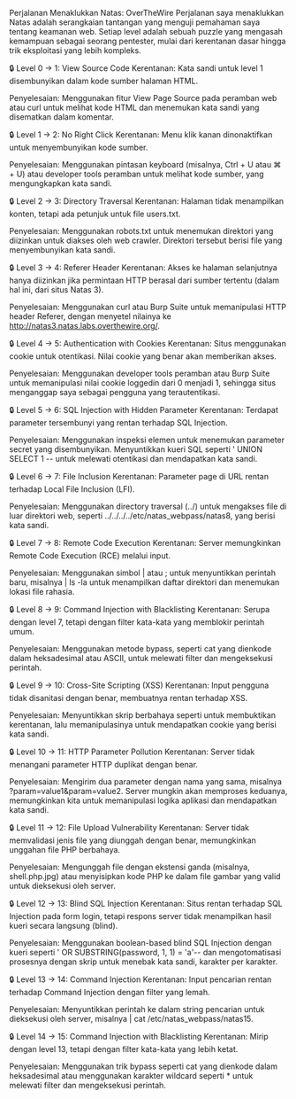 Perjalanan Menaklukkan Natas: OverTheWire
Perjalanan saya menaklukkan Natas adalah serangkaian tantangan yang menguji pemahaman saya tentang keamanan web. Setiap level adalah sebuah puzzle yang mengasah kemampuan sebagai seorang pentester, mulai dari kerentanan dasar hingga trik eksploitasi yang lebih kompleks.

🔒 Level 0 → 1: View Source Code
Kerentanan: Kata sandi untuk level 1 disembunyikan dalam kode sumber halaman HTML.

Penyelesaian: Menggunakan fitur View Page Source pada peramban web atau curl untuk melihat kode HTML dan menemukan kata sandi yang disematkan dalam komentar.

🔒 Level 1 → 2: No Right Click
Kerentanan: Menu klik kanan dinonaktifkan untuk menyembunyikan kode sumber.

Penyelesaian: Menggunakan pintasan keyboard (misalnya, Ctrl + U atau ⌘ + U) atau developer tools peramban untuk melihat kode sumber, yang mengungkapkan kata sandi.

🔒 Level 2 → 3: Directory Traversal
Kerentanan: Halaman tidak menampilkan konten, tetapi ada petunjuk untuk file users.txt.

Penyelesaian: Menggunakan robots.txt untuk menemukan direktori yang diizinkan untuk diakses oleh web crawler. Direktori tersebut berisi file yang menyembunyikan kata sandi.

🔒 Level 3 → 4: Referer Header
Kerentanan: Akses ke halaman selanjutnya hanya diizinkan jika permintaan HTTP berasal dari sumber tertentu (dalam hal ini, dari situs Natas 3).

Penyelesaian: Menggunakan curl atau Burp Suite untuk memanipulasi HTTP header Referer, dengan menyetel nilainya ke http://natas3.natas.labs.overthewire.org/.

🔒 Level 4 → 5: Authentication with Cookies
Kerentanan: Situs menggunakan cookie untuk otentikasi. Nilai cookie yang benar akan memberikan akses.

Penyelesaian: Menggunakan developer tools peramban atau Burp Suite untuk memanipulasi nilai cookie loggedin dari 0 menjadi 1, sehingga situs menganggap saya sebagai pengguna yang terautentikasi.

🔒 Level 5 → 6: SQL Injection with Hidden Parameter
Kerentanan: Terdapat parameter tersembunyi yang rentan terhadap SQL Injection.

Penyelesaian: Menggunakan inspeksi elemen untuk menemukan parameter secret yang disembunyikan. Menyuntikkan kueri SQL seperti ' UNION SELECT 1 -- untuk melewati otentikasi dan mendapatkan kata sandi.

🔒 Level 6 → 7: File Inclusion
Kerentanan: Parameter page di URL rentan terhadap Local File Inclusion (LFI).

Penyelesaian: Menggunakan directory traversal (../) untuk mengakses file di luar direktori web, seperti ../../../../etc/natas_webpass/natas8, yang berisi kata sandi.

🔒 Level 7 → 8: Remote Code Execution
Kerentanan: Server memungkinkan Remote Code Execution (RCE) melalui input.

Penyelesaian: Menggunakan simbol | atau ; untuk menyuntikkan perintah baru, misalnya | ls -la untuk menampilkan daftar direktori dan menemukan lokasi file rahasia.

🔒 Level 8 → 9: Command Injection with Blacklisting
Kerentanan: Serupa dengan level 7, tetapi dengan filter kata-kata yang memblokir perintah umum.

Penyelesaian: Menggunakan metode bypass, seperti cat yang dienkode dalam heksadesimal atau ASCII, untuk melewati filter dan mengeksekusi perintah.

🔒 Level 9 → 10: Cross-Site Scripting (XSS)
Kerentanan: Input pengguna tidak disanitasi dengan benar, membuatnya rentan terhadap XSS.

Penyelesaian: Menyuntikkan skrip berbahaya seperti <script>alert('XSS');</script> untuk membuktikan kerentanan, lalu memanipulasinya untuk mendapatkan cookie yang berisi kata sandi.

🔒 Level 10 → 11: HTTP Parameter Pollution
Kerentanan: Server tidak menangani parameter HTTP duplikat dengan benar.

Penyelesaian: Mengirim dua parameter dengan nama yang sama, misalnya ?param=value1&param=value2. Server mungkin akan memproses keduanya, memungkinkan kita untuk memanipulasi logika aplikasi dan mendapatkan kata sandi.

🔒 Level 11 → 12: File Upload Vulnerability
Kerentanan: Server tidak memvalidasi jenis file yang diunggah dengan benar, memungkinkan unggahan file PHP berbahaya.

Penyelesaian: Mengunggah file dengan ekstensi ganda (misalnya, shell.php.jpg) atau menyisipkan kode PHP ke dalam file gambar yang valid untuk dieksekusi oleh server.

🔒 Level 12 → 13: Blind SQL Injection
Kerentanan: Situs rentan terhadap SQL Injection pada form login, tetapi respons server tidak menampilkan hasil kueri secara langsung (blind).

Penyelesaian: Menggunakan boolean-based blind SQL Injection dengan kueri seperti ' OR SUBSTRING(password, 1, 1) = 'a'-- dan mengotomatisasi prosesnya dengan skrip untuk menebak kata sandi, karakter per karakter.

🔒 Level 13 → 14: Command Injection
Kerentanan: Input pencarian rentan terhadap Command Injection dengan filter yang lemah.

Penyelesaian: Menyuntikkan perintah ke dalam string pencarian untuk dieksekusi oleh server, misalnya | cat /etc/natas_webpass/natas15.

🔒 Level 14 → 15: Command Injection with Blacklisting
Kerentanan: Mirip dengan level 13, tetapi dengan filter kata-kata yang lebih ketat.

Penyelesaian: Menggunakan trik bypass seperti cat yang dienkode dalam heksadesimal atau menggunakan karakter wildcard seperti * untuk melewati filter dan mengeksekusi perintah.
